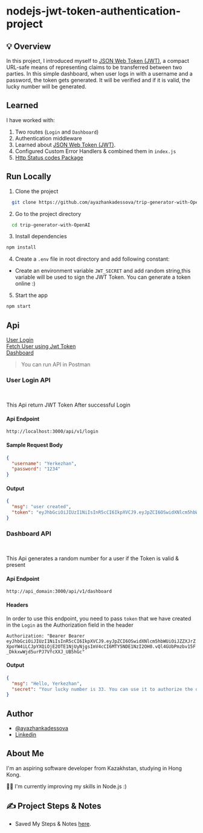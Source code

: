 # nodejs-jwt-token-authentication-project

## 💡 Overview

In this project, I introduced myself to [JSON Web Token (JWT)](https://jwt.io), a compact URL-safe means of representing claims to be transferred between two parties. In this simple dashboard, when user logs in with a username and a password, the token gets generated. It will be verified and if it is valid, the lucky number will be generated.

## Learned

I have worked with:

1. Two routes (`Login` and `Dashboard`)
2. Authentication middleware
3. Learned about [JSON Web Token (JWT)](https://jwt.io).
4. Configured Custom Error Handlers & combined them in `index.js`
5. [Http Status codes Package](https://www.npmjs.com/package/http-status-codes)

## Run Locally

1. Clone the project

```bash
  git clone https://github.com/ayazhankadessova/trip-generator-with-OpenAI.git
```

2. Go to the project directory

```bash
  cd trip-generator-with-OpenAI
```

3. Install dependencies

```bash
npm install
```

4. Create a `.env` file in root directory and add following constant:

- Create an environment variable `JWT_SECRET` and add random string,this variable will be used to sign the JWT Token. You can generate a token online :)

5. Start the app

```bash
npm start
```

## Api

[User Login](#User-Login-API)<br>
[Fetch User using Jwt Token](#Fetch-User-using-Jwt-Token)<br>
[Dashboard](#Dasboard)

> You can run API in Postman

### User Login API

<br>

This Api return JWT Token After successful Login

#### Api Endpoint

`http://localhost:3000/api/v1/login`

#### Sample Request Body

```json
{
  "username": "Yerkezhan",
  "password": "1234"
}
```

#### Output

```json
{
  "msg": "user created",
  "token": "eyJhbGciOiJIUzI1NiIsInR5cCI6IkpXVCJ9.eyJpZCI6OSwidXNlcm5hbWUiOiJZZXJrZXpoYW4iLCJpYXQiOjE2OTE1NjUyNjgsImV4cCI6MTY5NDE1NzI2OH0.vQl4GUbPmzbv15F_DkkxwWjd5urPJ7VfcXXJ_UB5hGc"
}
```

### Dashboard API

<br>

This Api generates a random number for a user if the Token is valid & present

#### Api Endpoint

`http://api_domain:3000/api/v1/dashboard`

#### Headers

In order to use this endpoint, you need to pass `token` that we have created in the `Login` as the Authorization field in the header

`Authorization: "Bearer Bearer eyJhbGciOiJIUzI1NiIsInR5cCI6IkpXVCJ9.eyJpZCI6OSwidXNlcm5hbWUiOiJZZXJrZXpoYW4iLCJpYXQiOjE2OTE1NjUyNjgsImV4cCI6MTY5NDE1NzI2OH0.vQl4GUbPmzbv15F_DkkxwWjd5urPJ7VfcXXJ_UB5hGc"`

#### Output

```json
{
  "msg": "Hello, Yerkezhan",
  "secret": "Your lucky number is 33. You can use it to authorize the data"
}
```

## Author

- [@ayazhankadessova](https://github.com/ayazhankadessova)
- [Linkedin](https://www.linkedin.com/in/ayazhankad/)

## About Me

I'm an aspiring software developer from Kazakhstan, studying in Hong Kong.

👩‍💻 I'm currently improving my skills in Node.js :)

## ✍️ Project Steps & Notes

- Saved My Steps & Notes [here](https://github.com/ayazhankadessova/dev-environment-tf-azure/blob/main/Notes.md).
